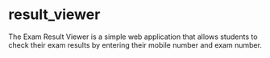 # result_viewer
The Exam Result Viewer is a simple web application that allows students to check their exam results by entering their mobile number and exam number.

